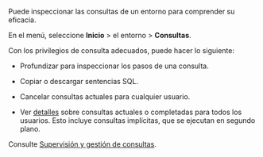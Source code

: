 Puede inspeccionar las consultas de un entorno para comprender su eficacia.

En el menú, seleccione **Inicio** \> el entorno \> **Consultas**.

Con los privilegios de consulta adecuados, puede hacer lo siguiente:

-   Profundizar para inspeccionar los pasos de una consulta.

-   Copiar o descargar sentencias SQL.

-   Cancelar consultas actuales para cualquier usuario.

-   Ver [detalles](zvd1688067459510.md) sobre consultas actuales o completadas para todos los usuarios. Esto incluye consultas implícitas, que se ejecutan en segundo plano.

Consulte [Supervisión y gestión de consultas](https://docs.teradata.com/access/sources/dita/topic?dita:topicPath=jno1704723425644.dita&utm_source=console&utm_medium=iph).

